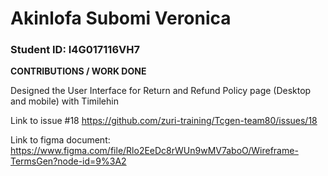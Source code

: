 # Akinlofa Subomi Veronica

### Student ID: I4G017116VH7

**CONTRIBUTIONS / WORK DONE**

Designed the User Interface for Return and Refund Policy page (Desktop and mobile) with Timilehin

Link to issue #18
https://github.com/zuri-training/Tcgen-team80/issues/18

Link to figma document:
https://www.figma.com/file/Rlo2EeDc8rWUn9wMV7aboO/Wireframe-TermsGen?node-id=9%3A2
